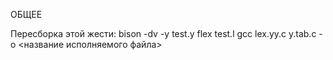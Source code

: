 ОБЩЕЕ

Пересборка этой жести:
  bison -dv -y test.y 
  flex test.l
  gcc lex.yy.c y.tab.c -o <название исполняемого файла>

